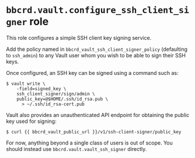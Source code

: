 `bbcrd.vault.configure_ssh_client_signer` role
==============================================

This role configures a simple SSH client key signing service.

Add the policy named in `bbcrd_vault_ssh_client_signer_policy` (defaulting to
`ssh_admin`) to any Vault user whom you wish to be able to sign their SSH keys.

Once configured, an SSH key can be signed using a command such as:

    $ vault write \
        -field=signed_key \
        ssh_client_signer/sign/admin \
        public_key=@$HOME/.ssh/id_rsa.pub \
          > ~/.ssh/id_rsa-cert.pub

Vault also provides an unauthenticated API endpoint for obtaining the public
key used for signing:

    $ curl {{ bbcrd_vault_public_url }}/v1/ssh-client-signer/public_key

For now, anything beyond a single class of users is out of scope. You should
instead use `bbcrd.vault.vault_ssh_signer` directly.
